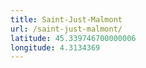 ```yaml
---
title: Saint-Just-Malmont
url: /saint-just-malmont/
latitude: 45.339746700000006
longitude: 4.3134369
---
```

